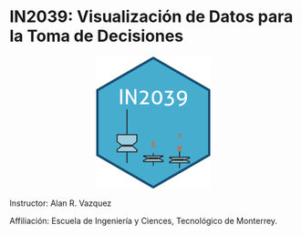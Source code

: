 # IN2039: Visualización de Datos para la Toma de Decisiones

<p align="center">
  <img src="https://github.com/alanrvazquez/TEC-IN2039/blob/main/IN2039_logo.png?raw=true" width="200">
</p>

Instructor: Alan R. Vazquez

Affiliación: Escuela de Ingeniería y Ciences, Tecnológico de Monterrey.


